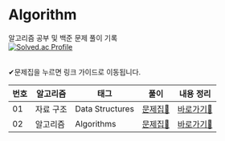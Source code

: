 # Algorithm
알고리즘 공부 및 백준 문제 풀이 기록 <br>
[![Solved.ac Profile](http://mazassumnida.wtf/api/v2/generate_badge?boj=hyeji3376)](https://solved.ac/hyeji3376/)
 
<br>
✔문제집을 누르면 링크 가이드로 이동됩니다.

| 번호 | 알고리즘   | 태그               | 풀이                                                                         | 내용 정리                                                                  |
|------|------------|--------------------|------------------------------------------------------------------------------|----------------------------------------------------------------------------|
| 01   | 자료 구조  | Data Structures   | [문제집📒](https://github.com/hyeji111544/Algorithm/tree/main/DataStructures/linkGuide) | [바로가기🔎](https://github.com/hyeji111544/Algorithm/tree/main/DataStructures/handbook) |
| 02   | 알고리즘   | Algorithms        | [문제집📒](https://github.com/hyeji111544/Algorithm/tree/main/Algorithms/linkGuide) | [바로가기🔎](https://github.com/hyeji111544/Algorithm/tree/main/Algorithms/handbook) |


